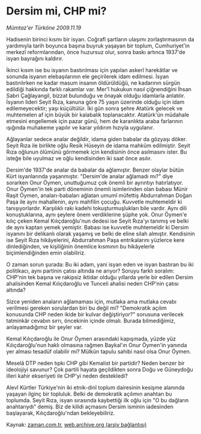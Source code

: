 # Dersim mi, CHP mi?

*Mümtaz'er Türköne 2009.11.19*

<tr><td class="metin" colspan="2" style="padding-top: 20px; padding-left: 5px; ">Hadisenin birinci kısmı bir isyan. Coğrafî şartların ulaşımı zorlaştırmasının da yardımıyla tarih boyunca başına buyruk yaşayan bir toplum, Cumhuriyet'in merkezî reformlarından, önce huzursuz olur, sonra baskı artınca 1937'de isyan bayrağını kaldırır.</td></tr><tr><td class="metin" colspan="2" style="padding-top: 20px; padding-left: 5px; "><p>İkinci kısım ise bu isyanın bastırılması için yapılan askerî harekâtlar ve sonunda isyanın elebaşılarının ele geçirilerek idam edilmesi. İsyan bastırılırken ne kadar masum insanın öldürüldüğü, ne kadarının sürgün edildiği hakkında farklı rakamlar var. Mer'î hukukun nasıl çiğnendiğini İhsan Sabri Çağlayangil, bizzat bulunduğu ve önayak olduğu idamlarla anlatılır. İsyanın lideri Seyit Rıza, kanuna göre 75 yaşın üzerinde olduğu için idam edilemeyecektir; yaşı küçültülür. İki gün sonra şehre Atatürk gelecek ve muhtemelen af için büyük bir kalabalık toplanacaktır. Atatürk'ün müdahale etmesini engellemek için pazar günü, hem de karanlıkta araba farlarının ışığında muhakeme yapılır ve karar yıldırım hızıyla uygulanır.
<p> Ağlayanlar sedece analar değildir, idama giden babalar da gözyaşı döker. Seyit Rıza ile birlikte oğlu Resik Hüseyin de idama mahkûm edilmiştir. Seyit Rıza oğlunun ölümünü görmemek için kendisinin önce asılmasını ister. Bu isteğe bile uyulmaz ve oğlu kendisinden iki saat önce asılır.
<p> Dersim'de 1937'de analar da babalar da ağlamıştır. Benzer olaylar bütün Kürt isyanlarında yaşanmıştır. "Dersim'de analar ağlamadı mı?" diye sorarken Onur Öymen, unuttuğumuz çok önemli bir ayrıntıyı hatırlatıyor. Onur Öymen'in tek parti döneminin önemli isimlerinden olan babası Münir Raşit Öymen, anaları-babaları ağlatan umumî müfettiş Abdurrahman Doğan Paşa ile aynı mahallenin, aynı mahfilin çocuğu. Kuvvetle muhtemeldir ki tanışıyorlardır. Karşılıklı rakı kadehi tokuşturmuşlukları bile vardır. Aynı dili konuştuklarına, aynı şeylere önem verdiklerine şüphe yok. Onur Öymen'e kılıç çeken Kemal Kılıçdaroğlu'nun dedesi ise Seyit Rıza'yı tanımış ve belki de aynı kaptan yemek yemiştir. Babası ise kuvvetle muhtemeldir ki Dersim isyanını bir delikanlı olarak yaşamış ve belki de eline silah almıştır. Kendisinin ise Seyit Rıza hikâyelerini, Abdurrahman Paşa entrikalarını yüzlerce kere dinlediğinden, ve kişiliğinin önemlice kısmının bu hikâyelerle biçimlendiğinden emin olabiliriz.
<p> O zaman sorun şurada: Bu iki adam, yani isyan eden ve isyan bastıran bu iki politikacı, aynı partinin çatısı altında ne arıyor? Soruyu farklı soralım: CHP'nin tek başına ve rakipsiz iktidar olduğu yıllarda yerle bir edilen Dersim ahalisinden Kemal Kılıçdaroğlu ve Tunceli ahalisi neden CHP'nin çatısı altında?
<p> Sizce yeniden anaların ağlamaması için, mutlaka ama mutlaka cevabı verilmesi gereken sorulardan biri bu değil mi? "Demokratik açılım konusunda CHP neden ikide bir kulvar değiştiriyor?" sorusuna verilecek tatminkâr cevabın sırrı, öncekinin içinde olmalı. Burada bilmediğimiz, anlayamadığımız bir şeyler var.
<p> Kemal Kılıçdaroğlu ile Onur Öymen arasındaki kapışmada, yüzde yüz Kılıçdaroğlu'nun haklı olmasına rağmen Baykal'ın Onur Öymen'in yanında yer alması tesadüf olabilir mi? Mülkün tapulu sahibi nasıl olsa Onur Öymen. 
<p> Meselâ DTP neden tıpkı CHP gibi Kemalist bir partidir? Neden benzer bir ideolojiyi savunur? Çok partili hayata geçildikten sonra Doğu ve Güneydoğu illeri kahir ekseriyeti ile CHP'yi neden destekledi?
<p> Alevî Kürtler Türkiye'nin iki etnik-dinî toplum dairesinin kesişme alanında yaşayan ilginç bir topluluk. Belki de demokratik açılımın anahtarı bu toplumda. Seyit Rıza, isyan sırasında kaybettiği ilk oğlu için "O bu dağların anahtarıydı" demiş. Biz de kilidi açmasını Dersim isminin iadesinden başlayarak, Kılıçdaroğlu'ndan bekleyebiliriz. <br/></p></p></p></p></p></p></p></p></td></tr>

Kaynak: [zaman.com.tr](http://zaman.com.tr/yazar.do?yazino=917576), [web.archive.org (arşiv bağlantısı)](http://web.archive.org/web/20100109095643/http://www.zaman.com.tr:80/yazar.do?yazino=917576)
